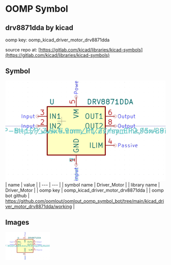 # OOMP Symbol  
## drv8871dda  by kicad  
  
oomp key: oomp_kicad_driver_motor_drv8871dda  
  
source repo at: [https://gitlab.com/kicad/libraries/kicad-symbols](https://gitlab.com/kicad/libraries/kicad-symbols)  
## Symbol  
  
[![working.png](working_600.png)](working.png)  
| name | value | 
| --- | --- | 
| symbol name | Driver_Motor | 
| library name | Driver_Motor | 
| oomp key | oomp_kicad_driver_motor_drv8871dda | 
| oomp bot github | https://github.com/oomlout/oomlout_oomp_symbol_bot/tree/main/kicad_driver_motor_drv8871dda/working | 
## Images  
  
[![working.png](working_140.png)](working.png)  
